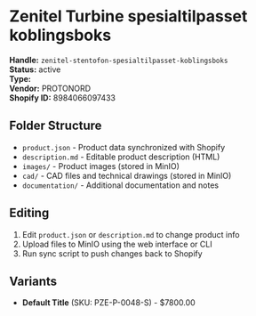 # Zenitel Turbine spesialtilpasset koblingsboks

**Handle:** `zenitel-stentofon-spesialtilpasset-koblingsboks`  
**Status:** active  
**Type:**   
**Vendor:** PROTONORD  
**Shopify ID:** 8984066097433  

## Folder Structure

- `product.json` - Product data synchronized with Shopify
- `description.md` - Editable product description (HTML)
- `images/` - Product images (stored in MinIO)
- `cad/` - CAD files and technical drawings (stored in MinIO)
- `documentation/` - Additional documentation and notes

## Editing

1. Edit `product.json` or `description.md` to change product info
2. Upload files to MinIO using the web interface or CLI
3. Run sync script to push changes back to Shopify

## Variants

- **Default Title** (SKU: PZE-P-0048-S) - $7800.00
